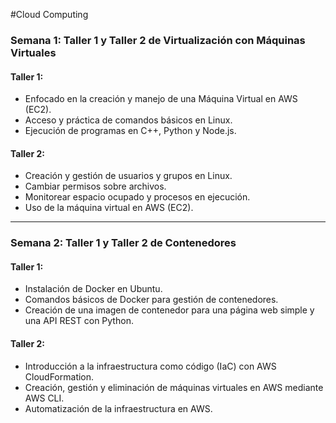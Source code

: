 #Cloud Computing

### Semana 1: Taller 1 y Taller 2 de Virtualización con Máquinas Virtuales

#### Taller 1: 
- Enfocado en la creación y manejo de una Máquina Virtual en AWS (EC2).
- Acceso y práctica de comandos básicos en Linux.
- Ejecución de programas en C++, Python y Node.js.

#### Taller 2:
- Creación y gestión de usuarios y grupos en Linux.
- Cambiar permisos sobre archivos.
- Monitorear espacio ocupado y procesos en ejecución.
- Uso de la máquina virtual en AWS (EC2).

---

### Semana 2: Taller 1 y Taller 2 de Contenedores

#### Taller 1:
- Instalación de Docker en Ubuntu.
- Comandos básicos de Docker para gestión de contenedores.
- Creación de una imagen de contenedor para una página web simple y una API REST con Python.

#### Taller 2:
- Introducción a la infraestructura como código (IaC) con AWS CloudFormation.
- Creación, gestión y eliminación de máquinas virtuales en AWS mediante AWS CLI.
- Automatización de la infraestructura en AWS.
